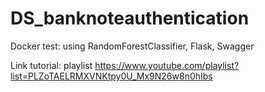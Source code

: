 # DS_banknoteauthentication
Docker test: using RandomForestClassifier, Flask, Swagger

Link tutorial: playlist https://www.youtube.com/playlist?list=PLZoTAELRMXVNKtpy0U_Mx9N26w8n0hIbs